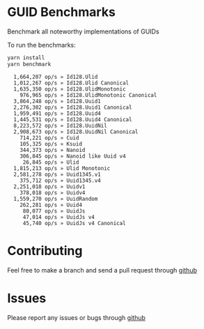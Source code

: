 # GUID Benchmarks

Benchmark all noteworthy implementations of GUIDs

To run the benchmarks:
```bash
yarn install
yarn benchmark
```

```
  1,664,207 op/s » Id128.Ulid
  1,012,267 op/s » Id128.Ulid Canonical
  1,635,350 op/s » Id128.UlidMonotonic
    976,965 op/s » Id128.UlidMonotonic Canonical
  3,864,248 op/s » Id128.Uuid1
  2,276,302 op/s » Id128.Uuid1 Canonical
  1,959,491 op/s » Id128.Uuid4
  1,445,531 op/s » Id128.Uuid4 Canonical
  8,223,572 op/s » Id128.UuidNil
  2,908,673 op/s » Id128.UuidNil Canonical
    714,221 op/s » Cuid
    105,325 op/s » Ksuid
    344,373 op/s » Nanoid
    306,845 op/s » Nanoid like Uuid v4
     26,845 op/s » Ulid
  1,815,213 op/s » Ulid Monotonic
  2,581,278 op/s » Uuid1345.v1
    375,712 op/s » Uuid1345.v4
  2,251,018 op/s » Uuidv1
    378,018 op/s » Uuidv4
  1,559,270 op/s » UuidRandom
    262,281 op/s » Uuid4
     80,077 op/s » UuidJs
     47,014 op/s » UuidJs v4
     45,740 op/s » UuidJs v4 Canonical
```

# Contributing

Feel free to make a branch and send a pull request through [github](https://github.com/aarondcohen/benchmark-guid)

# Issues

Please report any issues or bugs through [github](https://github.com/aarondcohen/benchmark-guid/issues)
